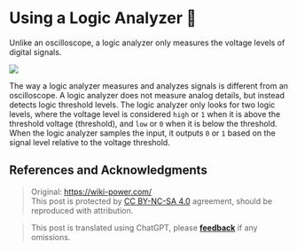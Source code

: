 # Using a Logic Analyzer 🚧

Unlike an oscilloscope, a logic analyzer only measures the voltage levels of digital signals.

![](https://img.wiki-power.com/d/wiki-media/img/20211217173845.png)

The way a logic analyzer measures and analyzes signals is different from an oscilloscope. A logic analyzer does not measure analog details, but instead detects logic threshold levels. The logic analyzer only looks for two logic levels, where the voltage level is considered `high` or `1` when it is above the threshold voltage (threshold), and `low` or `0` when it is below the threshold. When the logic analyzer samples the input, it outputs `0` or `1` based on the signal level relative to the voltage threshold.

## References and Acknowledgments

> Original: <https://wiki-power.com/>  
> This post is protected by [CC BY-NC-SA 4.0](https://creativecommons.org/licenses/by/4.0/deed.en) agreement, should be reproduced with attribution.

> This post is translated using ChatGPT, please [**feedback**](https://github.com/linyuxuanlin/Wiki_MkDocs/issues/new) if any omissions.
